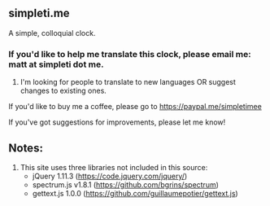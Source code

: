 ## simpleti.me
A simple, colloquial clock.

### If you'd like to help me translate this clock, please email me: matt at simpleti dot me.
1. I'm looking for people to translate to new languages OR suggest changes to existing ones.

If you'd like to buy me a coffee, please go to https://paypal.me/simpletimee

If you've got suggestions for improvements, please let me know!

## Notes:
1. This site uses three libraries not included in this source:
   - jQuery 1.11.3 (https://code.jquery.com/jquery/)
   - spectrum.js v1.8.1 (https://github.com/bgrins/spectrum)
   - gettext.js 1.0.0 (https://github.com/guillaumepotier/gettext.js)